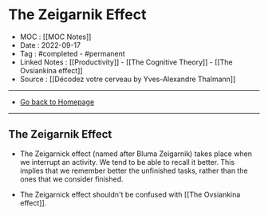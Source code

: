 # The Zeigarnik Effect
- MOC : [[MOC Notes]]
- Date : 2022-09-17
- Tag : #completed - #permanent 
- Linked Notes : [[Productivity]] - [[The Cognitive Theory]] - [[The Ovsiankina effect]]
- Source : [[Décodez votre cerveau by Yves-Alexandre Thalmann]]
-------------------
- [Go back to Homepage](https://misudashi.ga/)
-----

## The Zeigarnik Effect

-   The Zeigarnick effect (named after Bluma Zeigarnik) takes place when we interrupt an activity. We tend to be able to recall it better. This implies that we remember better the unfinished tasks, rather than the ones that we consider finished.

-   The Zeigarnick effect shouldn't be confused with [[The Ovsiankina effect]].